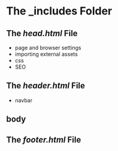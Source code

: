 # The _includes Folder

## The *head.html* File



* page and browser settings 
* importing external assets 
* css
* SEO 



## The *header.html* File 

* navbar 



## body



## The *footer.html* File

 

